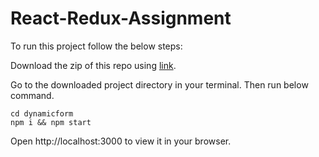 # React-Redux-Assignment

To run this project follow the below steps:

Download the zip of this repo using [link](https://github.com/shashanks-sigmoid/React-Redux-Assignment/archive/refs/heads/main.zip).

Go to the downloaded project directory in your terminal. Then run below command.

```
cd dynamicform
npm i && npm start
```

Open http://localhost:3000 to view it in your browser.
